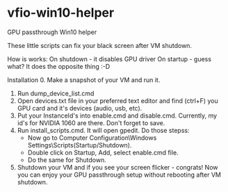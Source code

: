 # vfio-win10-helper
GPU passthrough Win10 helper

These little scripts can fix your black screen after VM shutdown.

How is works:
On shutdown - it disables GPU driver
On startup - guess what? It does the opposite thing :-D

Installation
0. Make a snapshot of your VM and run it.
1. Run dump_device_list.cmd 
2. Open devices.txt file in your preferred text editor and find (ctrl+F) you GPU card and it's devices (audio, usb, etc).
3. Put your InstanceId's into enable.cmd and disable.cmd. Currently, my id's for NVIDIA 1060 are there. Don't forget to save.
4. Run install_scripts.cmd. It will open gpedit. 
   Do those stepss:
   - Now go to Computer Configuration\Windows Settings\Scripts(Startup/Shutdown).
   - Double click on Startup, Add, select enable.cmd file.
   - Do the same for Shutdown.
5. Shutdown your VM and if you see your screen flicker - congrats! 
Now you can enjoy your GPU passthrough setup without rebooting after VM shutdown.
